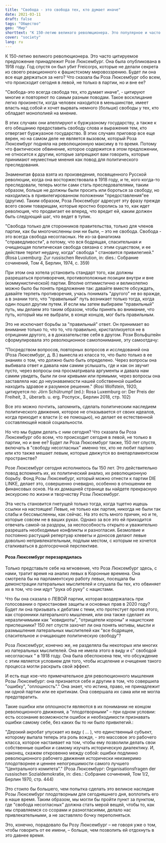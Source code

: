 ```yaml
---
title: "Свобода - это свобода тех, кто думает иначе"
date: 2021-03-11
draft: false
tags: "Общество"
geo: "Мир"
shorttext: "К 150-летию великого революционера. Это популярное и часто цитируемое предложение было написано Розой Люксембург в 1918 году."
cover: "society"
lang: ru
---
```


К 150-летию великого революционера. Это часто цитируемое предложение принадлежит Розе Люксембург. Она была опубликована в 1918 году. Год спустя он был убит Freicorps, которые не делали секрета из своего реакционного к фашистскому мировоззрению. Будет ли она все еще держаться за него? Что сказала бы Роза Люксембург обо всем, что происходит сегодня в левой, не только в партии, но и вне ее?

"Свобода-это всегда свобода тех, кто думает иначе", - цитируют многие и повторяют по самым разным поводам. Такое восклицание легко произнести, когда человек находится в меньшинстве, имеет власть над собой и хочет вырвать немного (больше) свободы у тех, кто обладает монополией на мнение.

В этих случаях они апеллируют к буржуазному государству, а также к его обещанию предоставить свободу слова и выражения тем, кто отвергает буржуазное государство. В этих случаях приговор все еще верен, но на самом деле не является вызовом, который Роза Люксембург подняла на революционную максиму в то время. Потому что фактическое обвинение, которое содержится в этом предложении, не относится к другим, которые запрещают вам говорить, которые принимают неуместные мнения как повод для политического преследования.

Знаменитая фраза взята из произведения, посвященного Русской революции, когда она восторжествовала в 1918 году, и те, кого когда-то преследовали, теперь могли сами стать преследователями, таким образом, больше не должны были просить или бороться за свободу, но находились в привилегированном положении "предоставления"ее (другим). Таким образом, Роза Люксембург адресует эту фразу прежде всего своим товарищам, которые яростно боролись за то, как идет революция, что продвигает ее вперед, что вредит ей, каким должен быть следующий шаг, что ведет в тупик.

"Свобода только для сторонников правительства, только для членов партии, как бы многочисленны они ни были, – это не свобода. Свобода - это всегда свобода несогласных. Не из-за фанатизма "справедливости", а потому, что вся бодрящая, спасительная и очищающая политическая свобода связана с этим существом, и ее действие терпит неудачу, когда" свобода " становится привилегией."
(Rosa Luxemburg: Zur russischen Revolution, in: dies.: Собрание сочинений, Том 4, Берлин, 1974, с. 359)

При этом она хотела установить стандарт того, как должны разрешаться противоречия, противоположные позиции внутри и вне (коммунистической) партии. Вполне оптимистично и великолепно можно было бы понять предложение так: давайте вместе обсуждать, давайте терпеть противоречия, учась понимать "другого" не во вражде, а в знании того, что "правильный" путь возникает только тогда, когда один пошел другим путем. И если мы затем выбираем "правильный" путь, мы делаем это таким образом, чтобы принять во внимание, что путь, который мы не выбрали, в конце концов, мог быть правильным.

Это не исключает борьбы за "правильный" ответ. Он принимает во внимание только то, что то, что правильно, кристаллизуется не в отрицании другого, а в доказательстве себя в другом. Рози Вольфштейн сформулировала это революционное самопонимание, эту самоотдачу:

"Посредством вопросов, повторных вопросов и исследований она (Роза Люксембург, д. В.) вынесла из класса то, что было только в ее знаниях о том, что должно было быть определено. Через вопросы она выбивала ответ и давала нам самим услышать, где и как он звучит пусто, через вопросы она просматривала аргументы и давала нам самим увидеть, были ли они кривыми или прямыми, через вопросы она заставляла нас до неузнаваемости нашей собственной ошибки находить здравое и разумное решение."
(Rosi Wolfstein, 1920, цитируется по: Jörn Schütrumpf (ed.): Rosa Luxemburg or: Der Preis der Freiheit, 3., überarb. u. erg. Роспуск., Берлин 2018, стр. 102)

Все это можно почтить, запомнить, сделать политическим наследием политического движения, которое не отказывается от своих идеалов, когда приходит к власти (с ее помощью), но делает ее естественной составляющей новой социальности.

Но что мы будем делать с ним сегодня? Что сказала бы Роза Люксембург обо всем, что происходит сегодня в левой, не только в партии, но и вне ее? Будет ли Роза Люксембург также, 150 лет спустя, включать в "свободу несогласных" именно тех, кто не любит партию или кто также мешает левым, которые движутся во внепарламентском пространстве?

Розе Люксембург сегодня исполнилось бы 150 лет. Это действительно повод вспомнить их, их политический анализ, их революционную борьбу. Фонд Розы Люксембург, который можно отнести к партии DIE LINKE, делает это, совершенно очевидно, особенно в отношении ее финансовых основ. На их домашней странице вы найдете прекрасную экскурсию по жизни и творчеству Розы Люксембург.

Эта честь становится гнетущей только тогда, когда тщетно ищешь ссылки на настоящее! Левые, не только как партия, никогда не были так слабы и бессмысленны, как сейчас. На это есть много причин, но и те, которые совсем не в ваших руках. Однако за все это ей приходится отвечать самой-за раздоры, за неспособность открыто и уважительно разрешать необходимые конфликты и разногласия. Безмолвие и постоянно растущий репертуар клеветы и доносов делают левые довольно непривлекательным, подлым местом, с которым не хочется сталкиваться в долгосрочной перспективе.

#### Роза Люксембург перезарядилась

Только представьте себе на мгновение, что Роза Люксембург здесь, с нами, тратит время на анализ левых в Коронные времена. Она смотрела бы на парламентскую работу левых, посещала бы демонстрации латеральных мыслителей и слушала бы тех, кто обвиняет их в том, что они идут "рука об руку" с нацистами.

Что бы она сказала о ЛЕВОЙ партии, которая воздержалась при голосовании о приостановке защиты и основных прав в 2020 году? Будет ли она призывать к дебатам с теми, кто протестует против этого, как сторонники латерального мышления, или она также сделает их неразличимыми как "ковидиоты", "отрицатели короны" и нацистские приспешники? 150 лет спустя захочет ли она понять мотивы, мысли и размышления латеральных мыслителей как "все бодрящее, спасительное и очищающее политическую свободу"?

Роза Люксембург, конечно же, не разделяла бы некоторых или многих из латеральных мыслителей. Она не имела этого в виду и с" свободой несогласных " в 1918 году. Она была обеспокоена тем, что обсуждение с этим является условием для того, чтобы исцеление и очищение такого процесса могли раскрыть свой эффект.

И есть еще кое-что примечательное для революционного мышления Розы Люксембург: она признается себе и другим в том, что совершила "ошибку", "оплошность"." Она знает, что истина, право, не принадлежит ни одной партии или ее критикам. Она совершала их сама или не могла предотвратить.

Такие ошибки или оплошности являются в их понимании не концом революционного движения, а "плодотворными" – при одном условии: есть осознание возможности ошибок и необходимости признавать ошибки самому себе, без каких бы то ни было привилегий.:

"Дерзкий акробат упускает из виду ( ... ), что единственный субъект, которому выпала теперь эта роль вождя, - это массовое эго рабочего класса, которое настаивает на том, чтобы ему позволили делать свои собственные ошибки и самому изучать историческую диалектику. И, наконец, скажем откровенно между собой: ошибки подлинно революционного рабочего движения исторически неизмеримо плодотворнее и ценнее непогрешимости самого лучшего "Центрального комитета"."
(Роза Люксембург: Organisationsfragen der russischen Sozialdemokratie, in: dies.: Собрание сочинений, Том 1/2, Берлин 1970, стр. 444)

Это стоило бы большего, чем попытка сделать это великое наследие Розы Люксембург плодотворным для сегодняшнего дня, воплотить его в наше время. Таким образом, мы могли бы пройти пункт за пунктом, где "свобода несогласных" должна стать мерой вещей, чтобы то, как мы справляемся со ссорами и разногласиями, делало нас привлекательными, а не заставляло бочку переполняться.

Это, конечно, порадовало бы Розу Люксембург – не говоря уже о том, чтобы говорить от ее имени, – больше, чем позволить ей отдохнуть в это давнее время.
